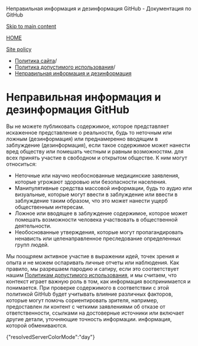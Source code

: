 Неправильная информация и дезинформация GitHub - Документация по GitHub

[Skip to main content](#main-content)

[HOME](/ru)

[Site policy](/ru/site-policy)

* [Политика сайта](/ru/site-policy)/
* [Политика допустимого использования](/ru/site-policy/acceptable-use-policies)/
* [Неправильная информация и дезинформация](/ru/site-policy/acceptable-use-policies/github-misinformation-and-disinformation)

Неправильная информация и дезинформация GitHub
==========

Вы не можете публиковать содержимое, которое представляет искаженное представление о реальности, будь то неточным или ложным (дезинформация) или преднамеренно вводящим в заблуждение (дезинформация), если такое содержимое может нанести вред обществу или помешать честным и равным возможностям. для всех принять участие в свободном и открытом обществе. К ним могут относиться:

* Неточные или научно необоснованные медицинские заявления, которые угрожают здоровью или безопасности населения.
* Манипулятивные средства массовой информации, будь то аудио или визуальные, которые могут ввести в заблуждение или ввести в заблуждение таким образом, что это может нанести ущерб общественным интересам.
* Ложное или вводящее в заблуждение содержимое, которое может помешать возможности человека участвовать в общественной деятельности.
* Необоснованные утверждения, которые могут пропагандировать ненависть или целенаправленное преследование определенных групп людей.

Мы поощряем активное участие в выражении идей, точек зрения и опыта и не можем оспаривать личные отчеты или наблюдения. Как правило, мы разрешаем пародию и сатиру, если это соответствует нашим [Политикам допустимого использования](/ru/site-policy/acceptable-use-policies/github-acceptable-use-policies), и мы считаем, что контекст играет важную роль в том, как информация воспринимается и понимается. При проверке содержимого в соответствии с этой политикой GitHub будет учитывать влияние различных факторов, которые могут помочь сориентировать зрителя, например, предоставлен ли контент с четкими заявлениями об отказе от ответственности, ссылками на достоверные источники или включает другие детали, уточняющие точность информации. информация, которой обмениваются.

{"resolvedServerColorMode":"day"}
